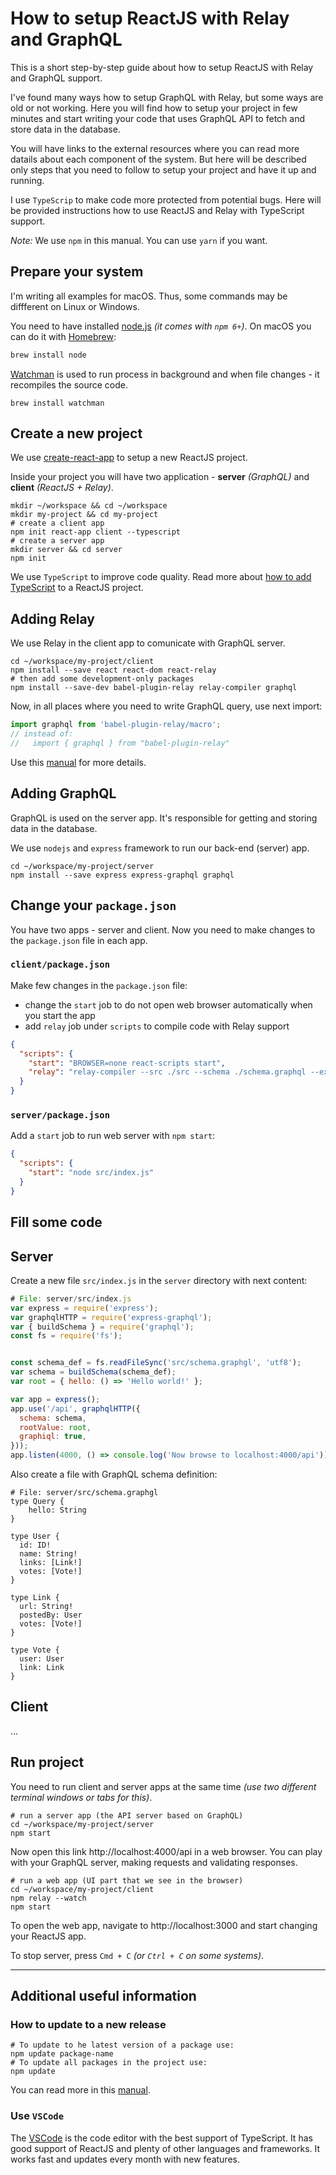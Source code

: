 # How to setup ReactJS with Relay and GraphQL

This is a short step-by-step guide about how to setup ReactJS with Relay and GraphQL support.

I've found many ways how to setup GraphQL with Relay, but some ways are old or not working.
Here you will find how to setup your project in few minutes and start writing your code that uses GraphQL API to fetch and store data in the database.

You will have links to the external resources where you can read more datails about each component of the system. But here will be described only steps that you need to follow to setup your project and have it up and running.

I use `TypeScrip` to make code more protected from potential bugs. Here will be provided instructions how to use ReactJS and Relay with TypeScript support.

*Note:* We use `npm` in this manual. You can use `yarn` if you want.

## Prepare your system

I'm writing all examples for macOS. Thus, some commands may be diffferent on Linux or Windows.

You need to have installed [node.js](https://nodejs.org) _(it comes with `npm 6+`)_. On macOS you can do it with [Homebrew](https://brew.sh):
```sh
brew install node
```

[Watchman](https://facebook.github.io/watchman/) is used to run process in background and when file changes - it recompiles the source code.

```shell
brew install watchman
```

## Create a new project

We use [create-react-app](https://github.com/facebook/create-react-app) to setup a new ReactJS project.

Inside your project you will have two application - **server** _(GraphQL)_ and **client** _(ReactJS + Relay)_.

```shell
mkdir ~/workspace && cd ~/workspace
mkdir my-project && cd my-project
# create a client app
npm init react-app client --typescript
# create a server app
mkdir server && cd server
npm init
```

We use `TypeScript` to improve code quality. Read more about [how to add TypeScript](https://facebook.github.io/create-react-app/docs/adding-typescript) to a ReactJS project.

## Adding Relay

We use Relay in the client app to comunicate with GraphQL server.

```shell
cd ~/workspace/my-project/client
npm install --save react react-dom react-relay
# then add some development-only packages
npm install --save-dev babel-plugin-relay relay-compiler graphql
```

Now, in all places where you need to write GraphQL query, use next import:
```js
import graphql from 'babel-plugin-relay/macro';
// instead of:
//   import { graphql } from "babel-plugin-relay"
```

Use this [manual](https://facebook.github.io/create-react-app/docs/adding-relay) for more details.

## Adding GraphQL

GraphQL is used on the server app. It's responsible for getting and storing data in the database.

We use `nodejs` and `express` framework to run our back-end (server) app.

```shell
cd ~/workspace/my-project/server
npm install --save express express-graphql graphql
```

## Change your `package.json`

You have two apps - server and client. Now you need to make changes to the `package.json` file in each app.

### `client/package.json`

Make few changes in the `package.json` file:
- change the `start` job to do not open web browser automatically when you start the app
- add `relay` job under `scripts` to compile code with Relay support

```json
{
  "scripts": {
    "start": "BROWSER=none react-scripts start",
    "relay": "relay-compiler --src ./src --schema ./schema.graphql --extensions js jsx"
  }
}
```

### `server/package.json`

Add a `start` job to run web server with `npm start`:

```json
{
  "scripts": {
    "start": "node src/index.js"
  }
}
```

## Fill some code

## Server

Create a new file `src/index.js` in the `server` directory with next content:
```js
# File: server/src/index.js
var express = require('express');
var graphqlHTTP = require('express-graphql');
var { buildSchema } = require('graphql');
const fs = require('fs');


const schema_def = fs.readFileSync('src/schema.graphgl', 'utf8');
var schema = buildSchema(schema_def);
var root = { hello: () => 'Hello world!' };

var app = express();
app.use('/api', graphqlHTTP({
  schema: schema,
  rootValue: root,
  graphiql: true,
}));
app.listen(4000, () => console.log('Now browse to localhost:4000/api'));
```

Also create a file with GraphQL schema definition:
```
# File: server/src/schema.graphgl
type Query {
    hello: String
}

type User {
  id: ID!
  name: String!
  links: [Link!]
  votes: [Vote!]
}

type Link {
  url: String!
  postedBy: User
  votes: [Vote!]
}

type Vote {
  user: User
  link: Link
}
```

## Client

...

## Run project

You need to run client and server apps at the same time _(use two different terminal windows or tabs for this)_.

```shell
# run a server app (the API server based on GraphQL)
cd ~/workspace/my-project/server
npm start
```

Now open this link http://localhost:4000/api in a web browser. You can play with your GraphQL server, making requests and validating responses.

```shell
# run a web app (UI part that we see in the browser)
cd ~/workspace/my-project/client
npm relay --watch
npm start
```

To open the web app, navigate to http://localhost:3000 and start changing your ReactJS app.

To stop server, press `Cmd + C` _(or `Ctrl + C` on some systems)_.

----

## Additional useful information

### How to update to a new release

```shell
# To update to he latest version of a package use:
npm update package-name
# To update all packages in the project use:
npm update
```

You can read more in this [manual](https://facebook.github.io/create-react-app/docs/installing-a-dependency).

### Use `VSCode`

The [VSCode](https://code.visualstudio.com) is the code editor with the best support of TypeScript. It has good support of ReactJS and plenty of other languages and frameworks. It works fast and updates every month with new features.
